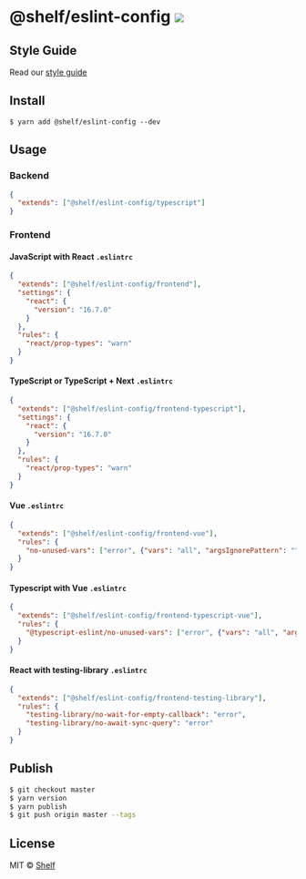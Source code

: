 # @shelf/eslint-config ![](https://img.shields.io/badge/code_style-prettier-ff69b4.svg)

## Style Guide

Read our [style guide](./docs/style-guide.md)

## Install

```
$ yarn add @shelf/eslint-config --dev
```

## Usage

### Backend

```json
{
  "extends": ["@shelf/eslint-config/typescript"]
}
```

### Frontend

#### JavaScript with React `.eslintrc`

```json
{
  "extends": ["@shelf/eslint-config/frontend"],
  "settings": {
    "react": {
      "version": "16.7.0"
    }
  },
  "rules": {
    "react/prop-types": "warn"
  }
}
```

#### TypeScript or TypeScript + Next `.eslintrc`

```json
{
  "extends": ["@shelf/eslint-config/frontend-typescript"],
  "settings": {
    "react": {
      "version": "16.7.0"
    }
  },
  "rules": {
    "react/prop-types": "warn"
  }
}
```

#### Vue `.eslintrc`

```json
{
  "extends": ["@shelf/eslint-config/frontend-vue"],
  "rules": {
    "no-unused-vars": ["error", {"vars": "all", "argsIgnorePattern": "^h$"}]
  }
}
```

#### Typescript with Vue `.eslintrc`

```json
{
  "extends": ["@shelf/eslint-config/frontend-typescript-vue"],
  "rules": {
    "@typescript-eslint/no-unused-vars": ["error", {"vars": "all", "argsIgnorePattern": "^h$"}]
  }
}
```

#### React with testing-library `.eslintrc`

```json
{
  "extends": ["@shelf/eslint-config/frontend-testing-library"],
  "rules": {
    "testing-library/no-wait-for-empty-callback": "error",
    "testing-library/no-await-sync-query": "error"
  }
}
```

## Publish

```sh
$ git checkout master
$ yarn version
$ yarn publish
$ git push origin master --tags
```

## License

MIT © [Shelf](https://shelf.io)

